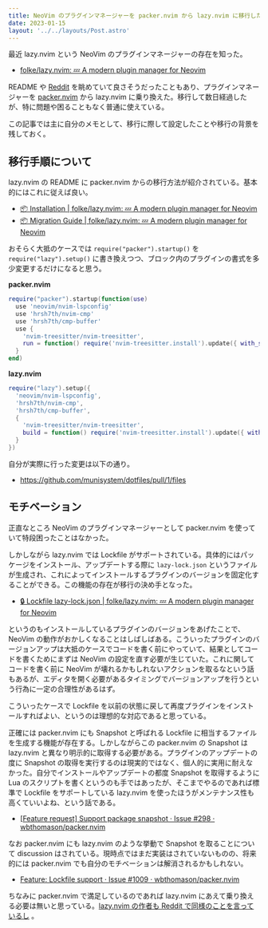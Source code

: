 ```yaml
---
title: NeoVim のプラグインマネージャーを packer.nvim から lazy.nvim に移行した
date: 2023-01-15
layout: '../../layouts/Post.astro'
---
```


最近 lazy.nvim という NeoVim のプラグインマネージャーの存在を知った。

- [folke/lazy.nvim: 💤 A modern plugin manager for Neovim](https://github.com/folke/lazy.nvim)

README や [Reddit](https://www.reddit.com/r/neovim/comments/zqk5ds/lazynvim_a_new_plugin_manager_for_neovim/) を眺めていて良さそうだったこともあり、プラグインマネージャーを [packer.nvim](https://github.com/wbthomason/packer.nvim) から lazy.nvim に乗り換えた。移行して数日経過したが、特に問題や困ることもなく普通に使えている。

この記事では主に自分のメモとして、移行に際して設定したことや移行の背景を残しておく。

## 移行手順について

lazy.nvim の README に packer.nvim からの移行方法が紹介されている。基本的にはこれに従えば良い。

- [📦 Installation | folke/lazy.nvim: 💤 A modern plugin manager for Neovim](https://github.com/folke/lazy.nvim#-installation)
- [📦 Migration Guide | folke/lazy.nvim: 💤 A modern plugin manager for Neovim](https://github.com/folke/lazy.nvim#-migration-guide)

おそらく大抵のケースでは `require("packer").startup()` を `require("lazy").setup()` に書き換えつつ、ブロック内のプラグインの書式を多少変更するだけになると思う。

**packer.nvim**
```lua
require("packer").startup(function(use)
  use 'neovim/nvim-lspconfig'
  use 'hrsh7th/nvim-cmp'
  use 'hrsh7th/cmp-buffer'
  use {
    'nvim-treesitter/nvim-treesitter',
    run = function() require('nvim-treesitter.install').update({ with_sync = true }) end,
  }
end)
```

**lazy.nvim**

```lua
require("lazy").setup({
  'neovim/nvim-lspconfig',
  'hrsh7th/nvim-cmp',
  'hrsh7th/cmp-buffer',
  {
    'nvim-treesitter/nvim-treesitter',
    build = function() require('nvim-treesitter.install').update({ with_sync = true }) end,
  }
})
```


自分が実際に行った変更は以下の通り。

- https://github.com/munisystem/dotfiles/pull/1/files

## モチベーション

正直なところ NeoVim のプラグインマネージャーとして packer.nvim を使っていて特段困ったことはなかった。

しかしながら lazy.nvim では Lockfile がサポートされている。具体的にはパッケージをインストール、アップデートする際に `lazy-lock.json` というファイルが生成され、これによってインストールするプラグインのバージョンを固定化することができる。この機能の存在が移行の決め手となった。

- [🔒 Lockfile lazy-lock.json | folke/lazy.nvim: 💤 A modern plugin manager for Neovim](https://github.com/folke/lazy.nvim#-lockfile-lazy-lockjson)

というのもインストールしているプラグインのバージョンをあげたことで、NeoVim の動作がおかしくなることはしばしばある。こういったプラグインのバージョンアップは大抵のケースでコードを書く前にやっていて、結果としてコードを書くためにまずは NeoVim の設定を直す必要が生じていた。これに関してコードを書く前に NeoVim が壊れるかもしれないアクションを取るなという話もあるが、エディタを開く必要があるタイミングでバージョンアップを行うという行為に一定の合理性があるはず。

こういったケースで Lockfile を以前の状態に戻して再度プラグインをインストールすればよい、というのは理想的な対応であると思っている。

正確には packer.nvim にも Snapshot と呼ばれる Lockfile に相当するファイルを生成する機能が存在する。しかしながらこの packer.nvim の Snapshot は lazy.nvim と異なり明示的に取得する必要がある。プラグインのアップデートの度に Snapshot の取得を実行するのは現実的ではなく、個人的に実用に耐えなかった。自分でインストールやアップデートの都度 Snapshot を取得するように Lua のスクリプトを書くというのも手ではあったが、そこまでやるのであれば標準で Lockfile をサポートしている lazy.nvim を使ったほうがメンテナンス性も高くていいよね、という話である。

- [ [Feature request] Support package snapshot · Issue #298 · wbthomason/packer.nvim](https://github.com/wbthomason/packer.nvim/issues/298)

なお packer.nvim にも lazy.nvim のような挙動で Snapshot を取ることについて discussion はされている。現時点ではまだ実装はされていないものの、将来的には packer.nvim でも自分のモチベーションは解消されるかもしれない。

- [Feature: Lockfile support · Issue #1009 · wbthomason/packer.nvim](https://github.com/wbthomason/packer.nvim/issues/1009)

ちなみに packer.nvim で満足しているのであれば lazy.nvim にあえて乗り換える必要は無いと思っている。[lazy.nvim の作者も Reddit で同様のことを言っているし](https://www.reddit.com/r/neovim/comments/zqk5ds/comment/j0ygxrt/?utm_source=reddit&utm_medium=web2x&context=3) 。
